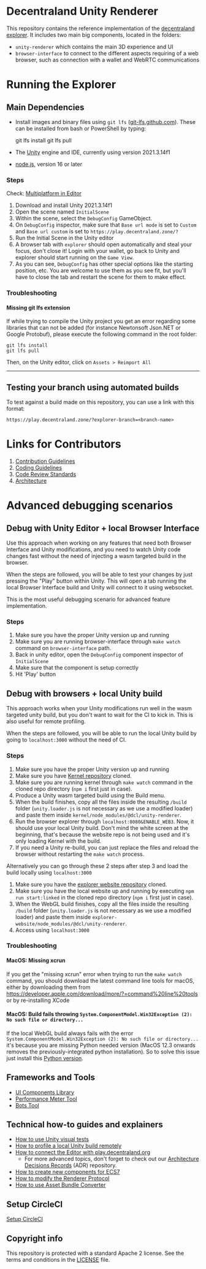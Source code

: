 # Decentraland Unity Renderer

This repository contains the reference implementation of the [decentraland explorer](https://play.decentraland.org). It includes two main big components, located in the folders:

* `unity-renderer` which contains the main 3D experience and UI
* `browser-interface` to connect to the different aspects requiring of a web browser, such as connection with a wallet and WebRTC communications

# Running the Explorer

## Main Dependencies

* Install images and binary files using `git lfs` ([git-lfs.github.com](https://git-lfs.github.com/)). These can be installed from bash or PowerShell by typing:

    git lfs install
    git lfs pull

* The [Unity](https://unity.com) engine and IDE, currently using version 2021.3.14f1
* [node.js](https://nodejs.com), version 16 or later

### Steps

Check: [Multiplatform in Editor](docs/multiplatform-in-editor.md)

1. Download and install Unity 2021.3.14f1
2. Open the scene named `InitialScene`
3. Within the scene, select the `DebugConfig` GameObject.
4. On `DebugConfig` inspector, make sure that `Base url mode` is set to `Custom`
   and `Base url custom` is set to `https://play.decentraland.zone/?`
5. Run the Initial Scene in the Unity editor
6. A browser tab with `explorer` should open automatically and steal your focus, don't close it! Login with your wallet, go back to Unity and explorer should start running on the `Game View`.
7. As you can see, `DebugConfig` has other special options like the starting position, etc. You are welcome to use them as you see fit, but you'll have to close the tab and restart the scene for them to make effect.

### Troubleshooting

#### Missing git lfs extension

If while trying to compile the Unity project you get an error regarding some libraries that can not be added (for instance Newtonsoft
Json.NET or Google Protobuf), please execute the following command in the root folder:

    git lfs install
    git lfs pull

Then, on the Unity editor, click on `Assets > Reimport All`

---

## Testing your branch using automated builds

To test against a build made on this repository, you can use a link with this format:

    https://play.decentraland.zone/?explorer-branch=<branch-name>

# Links for Contributors

1. [Contribution Guidelines](.github/CONTRIBUTING.md)
2. [Coding Guidelines](docs/style-guidelines.md)
3. [Code Review Standards](docs/code-review-standards.md)
4. [Architecture](https://github.com/decentraland/architecture)

# Advanced debugging scenarios

## Debug with Unity Editor + local Browser Interface

Use this approach when working on any features that need both Browser Interface and Unity modifications, and you need to watch Unity code changes fast without the need of injecting a wasm targeted build in the browser.

When the steps are followed, you will be able to test your changes by just pressing the "Play" button within Unity. This will open a tab running the local Browser Interface build and Unity will connect to it using websocket.

This is the most useful debugging scenario for advanced feature implementation.

### Steps

1. Make sure you have the proper Unity version up and running
3. Make sure you are running browser-interface through `make watch` command on `browser-interface` path.
4. Back in unity editor, open the `DebugConfig` component inspector of `InitialScene`
5. Make sure that the component is setup correctly
6. Hit 'Play' button

## Debug with browsers + local Unity build

This approach works when your Unity modifications run well in the wasm targeted unity build, but you don't want to wait for the CI to kick in. This is also useful for remote profiling.

When the steps are followed, you will be able to run the local Unity build by going to `localhost:3000` without the need of CI.

### Steps

1. Make sure you have the proper Unity version up and running
2. Make sure you have [Kernel repository](https://github.com/decentraland/kernel) cloned.
3. Make sure you are running kernel through `make watch` command in the cloned repo directory (`npm i` first just in case).
4. Produce a Unity wasm targeted build using the Build menu.
5. When the build finishes, copy all the files inside the resulting `/build` folder (`unity.loader.js` is not necessary as we use a modified loader) and paste them inside `kernel/node_modules/@dcl/unity-renderer`.
6. Run the browser explorer through `localhost:8080&ENABLE_WEB3`. Now, it should use your local Unity build. Don't mind the white screen at the beginning, that's because the website repo is not being used and it's only loading Kernel with the build.
7. If you need a Unity re-build, you can just replace the files and reload the browser without restarting the `make watch` process.

Alternatively you can go through these 2 steps after step 3 and load the build locally using `localhost:3000` 
1. Make sure you have the [explorer website repository](https://github.com/decentraland/explorer-website) cloned.
2. Make sure you have the local website up and running by executing `npm run start:linked` in the cloned repo directory (`npm i` first just in case).
3. When the WebGL build finishes, copy all the files inside the resulting `/build` folder (`unity.loader.js` is not necessary as we use a modified loader) and paste them inside `explorer-website/node_modules/@dcl/unity-renderer`.
4. Access using `localhost:3000`

### Troubleshooting

#### MacOS: Missing xcrun

If you get the "missing xcrun" error when trying to run the `make watch` command, you should download the latest command line tools for macOS, either by downloading them from https://developer.apple.com/download/more/?=command%20line%20tools or by re-installing XCode

#### MacOS: Build fails throwing `System.ComponentModel.Win32Exception (2): No such file or directory...`

If the local WebGL build always fails with the error `System.ComponentModel.Win32Exception (2): No such file or directory...` it's because you are missing Python needed version (MacOS 12.3 onwards removes the previously-integrated python installation). So to solve this issue just install this [Python version](https://www.python.org/downloads/release/python-3105/).

## Frameworks and Tools

- [UI Components Library](docs/ui-components-library.md)
- [Performance Meter Tool](docs/performance-meter-tool.md)
- [Bots Tool](docs/bots-tool.md)

## Technical how-to guides and explainers

- [How to use Unity visual tests](docs/how-to-use-unity-visual-tests.md)
- [How to profile a local Unity build remotely](docs/how-to-profile-a-local-unity-build-remotely.md)
- [How to connect the Editor with play.decentraland.org](docs/how-to-connect-with-play-decentraland-org.md)
  - For more advanced topics, don't forget to check out our [Architecture Decisions Records](https://github.com/decentraland/adr) (ADR) repository.
- [How to create new components for ECS7](docs/ecs7-component-creation.md)
- [How to modify the Renderer Protocol](docs/how-to-renderer-protocol.md)
- [How to use Asset Bundle Converter](docs/how-to-use-asset-bundle-coverter.md)

## Setup CircleCI

[Setup CircleCI](docs/setup-circleci.md)

## Copyright info

This repository is protected with a standard Apache 2 license. See the terms and conditions in
the [LICENSE](https://github.com/decentraland/unity-renderer/blob/master/LICENSE) file.
